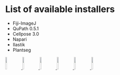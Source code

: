 # List of available installers
- Fiji-ImageJ
- QuPath 0.5.1
- Cellpose 3.0
- Napari
- Ilastik
- Plantseg


<div>
    <p float="left">
        <a href="https://fiji.sc" target="_blank">
            <img src="../_static/assets/logos/fiji.png" width="10%" />
        </a>
        <a href="https://qupath.github.io" target="_blank">
            <img src="../_static/assets/logos/qupath.png" width="10%" />
        </a>
        <a href="http://cellpose.org" target="_blank">
            <img src="../_static/assets/logos/cellpose3.png" width="10%" />
        </a>
        <a href="https://napari.org/stable/" target="_blank">
            <img src="../_static/assets/logos/napari.png" width="10%" />
        </a>
        <a href="https://www.ilastik.org" target="_blank">
            <img src="../_static/assets/logos/ilastik.png" width="10%" />
        </a>
        <a href="https://github.com/kreshuklab/plant-seg" target="_blank">
            <img src="../_static/assets/logos/plantseg.png" width="10%" />
        </a>
    </p>
</div>